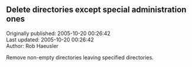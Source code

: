 ## Delete directories except special administration ones  
Originally published: 2005-10-20 00:26:42  
Last updated: 2005-10-20 00:26:42  
Author: Rob Haeusler  
  
Remove non-empty directories leaving specified directories.